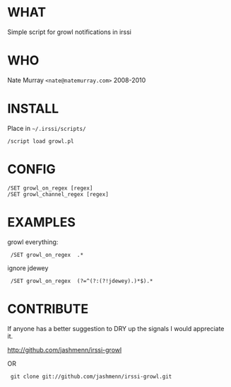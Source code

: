 WHAT
====

Simple script for growl notifications in irssi

WHO
===

Nate Murray `<nate@natemurray.com>` 2008-2010

INSTALL
=======

Place in `~/.irssi/scripts/`

    /script load growl.pl

CONFIG
======

    /SET growl_on_regex [regex]
    /SET growl_channel_regex [regex]

EXAMPLES
========

 growl everything:

     /SET growl_on_regex  .*

 ignore jdewey

     /SET growl_on_regex  (?=^(?:(?!jdewey).)*$).*

CONTRIBUTE
==========

If anyone has a better suggestion to DRY up the signals I would appreciate it. 

http://github.com/jashmenn/irssi-growl

OR

     git clone git://github.com/jashmenn/irssi-growl.git



